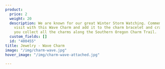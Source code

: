 ```yaml
---
product:
  price: 2
  weight: 20
  description: We are known for our great Winter Storm Watching. Commemorate a winter
    visit with this Wave Charm and add it to the charm bracelet and crab charm as
    you collect all the charms along the Southern Oregon Charm Trail.
  custom_fields: []
  id: "400455"
title: Jewelry - Wave Charm
image: "/img/charm-wave.jpg"
hover_image: "/img/charm-wave-attached.jpg"

---
```

